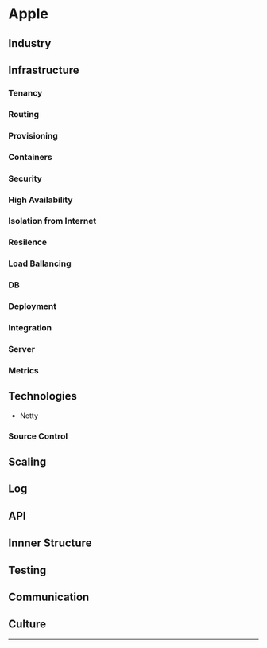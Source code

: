 # Apple

## Industry

## Infrastructure

### Tenancy 

### Routing

### Provisioning

### Containers

### Security 

### High Availability

### Isolation from Internet

### Resilence

### Load Ballancing

### DB 

### Deployment

### Integration

### Server

### Metrics 

## Technologies
* Netty

### Source Control

## Scaling

## Log

## API

## Innner Structure

## Testing 

## Communication

## Culture

------
